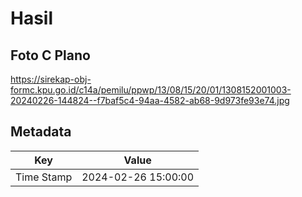 # Hasil

## Foto C Plano

https://sirekap-obj-formc.kpu.go.id/c14a/pemilu/ppwp/13/08/15/20/01/1308152001003-20240226-144824--f7baf5c4-94aa-4582-ab68-9d973fe93e74.jpg


## Metadata

| Key        | Value               |
| ---------- | ------------------- |
| Time Stamp | 2024-02-26 15:00:00 |



